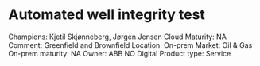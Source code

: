 # Automated well integrity test

Champions: Kjetil Skjønneberg, Jørgen Jensen
Cloud Maturity: NA
Comment: Greenfield and Brownfield
Location: On-prem
Market: Oil & Gas
On-prem maturity: NA
Owner: ABB NO Digital
Product type: Service